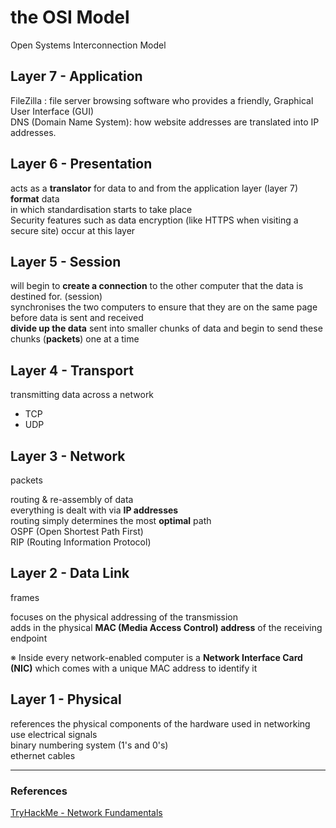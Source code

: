 # the OSI Model
Open Systems Interconnection Model   

## Layer 7 - Application

FileZilla : file server browsing software who provides a friendly, Graphical User Interface (GUI)   
DNS (Domain Name System): how website addresses are translated into IP addresses.   

## Layer 6 - Presentation
acts as a **translator** for data to and from the application layer (layer 7)   
**format** data   
in which standardisation starts to take place   
Security features such as data encryption (like HTTPS when visiting a secure site) occur at this layer   

## Layer 5 - Session
will begin to **create a connection** to the other computer that the data is destined for. (session)   
synchronises the two computers to ensure that they are on the same page before data is sent and received   
**divide up the data** sent into smaller chunks of data and begin to send these chunks (**packets**) one at a time   

## Layer 4 - Transport
transmitting data across a network
  
* TCP
* UDP   

## Layer 3 - Network

packets

routing & re-assembly of data   
everything is dealt with via **IP addresses**   
routing simply determines the most **optimal** path    
OSPF (Open Shortest Path First)    
RIP (Routing Information Protocol)   

## Layer 2 - Data Link

frames   

focuses on the physical addressing of the transmission   
adds in the physical **MAC (Media Access Control) address** of the receiving endpoint   
   
※ Inside every network-enabled computer is a **Network Interface Card (NIC)** which comes with a unique MAC address to identify it   


## Layer 1 - Physical
references the physical components of the hardware used in networking    
use electrical signals   
binary numbering system (1's and 0's)   
ethernet cables   


---

### References
[TryHackMe - Network Fundamentals](https://tryhackme.com/module/network-fundamentals)
